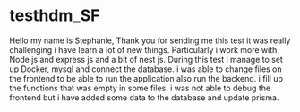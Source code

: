 # testhdm_SF

Hello my name is Stephanie,
Thank you for sending me this test it was really challenging i have learn a lot of new things. Particularly i work more with Node js and express js and a bit of nest js. 
During this test i manage to set up Docker, mysql and connect the database. i was able to change files on the frontend to be able to run the application also run the backend.
i fill up the functions that was empty in some files. i was not able to debug the frontend but i have added  some data to the database and update prisma. 
